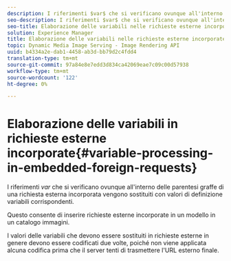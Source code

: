 ```yaml
---
description: I riferimenti $var$ che si verificano ovunque all'interno delle parentesi graffe di una richiesta esterna incorporata vengono sostituiti con valori di definizione variabili corrispondenti.
seo-description: I riferimenti $var$ che si verificano ovunque all'interno delle parentesi graffe di una richiesta esterna incorporata vengono sostituiti con valori di definizione variabili corrispondenti.
seo-title: Elaborazione delle variabili nelle richieste esterne incorporate
solution: Experience Manager
title: Elaborazione delle variabili nelle richieste esterne incorporate
topic: Dynamic Media Image Serving - Image Rendering API
uuid: b4334a2e-dab1-4458-ab3d-bb79d2c4fdd4
translation-type: tm+mt
source-git-commit: 97a84e8e7edd3d834ca42069eae7c09c00d57938
workflow-type: tm+mt
source-wordcount: '122'
ht-degree: 0%

---
```



# Elaborazione delle variabili in richieste esterne incorporate{#variable-processing-in-embedded-foreign-requests}

I riferimenti $var$ che si verificano ovunque all&#39;interno delle parentesi graffe di una richiesta esterna incorporata vengono sostituiti con valori di definizione variabili corrispondenti.

Questo consente di inserire richieste esterne incorporate in un modello in un catalogo immagini.

I valori delle variabili che devono essere sostituiti in richieste esterne in genere devono essere codificati due volte, poiché non viene applicata alcuna codifica prima che il server tenti di trasmettere l&#39;URL esterno finale.
